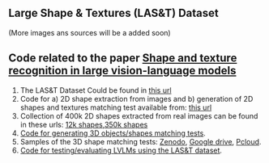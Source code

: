 
## Large Shape & Textures (LAS&T) Dataset 

(More images ans sources will be a added soon)

## Code related to the paper [Shape and texture recognition in large vision-language models](https://arxiv.org/pdf/2503.23062)

1) The LAS&T Dataset Could  be found in  [this url](https://icedrive.net/s/CPvz3jZ6hV4WGhQ4v4TA5B3785T5) 
2) Code for a) 2D shape extraction from images and b) generation of 2D shapes and textures matching test available from: [this url](https://github.com/sagieppel/Automatic-Extraction-Of-Shapes-From-Images-Shape-dataset-generation-)
4) Collection of 400k  2D shapes extracted from real images can be found in these urls: [12k shapes](https://drive.google.com/file/d/1Mb6aYvcwqRGdydCY7AFdvs1zwR8JpOwQ/view?usp=drive_link),[350k shapes](https://icedrive.net/s/G2VGh2Cu7PDgDTkDg2Xy1266hQ74)
5) [Code for generating 3D objects/shapes matching tests](https://github.com/sagieppel/Generate_3D_Shape_Recognition_and_Retrieval_Synthetic_Dataset_Blender).
6) Samples of the 3D shape matching tests: [Zenodo](https://zenodo.org/records/14681299), [Google drive](https://drive.google.com/drive/folders/1pxSnX-qpBfcQ47BbPQmy8pbURk0vXMzu?usp=drive_link), [Pcloud](https://e.pcloud.link/publink/show?code=kZz7FKZ8xfKSIHppBShSuU65cxBvQkorVXV).
7) [Code for testing/evaluating LVLMs using the LAS&T dataset](https://github.com/sagieppel/Testing-Large-Vision-Language-Models-LVLM-on-visual-questions).
